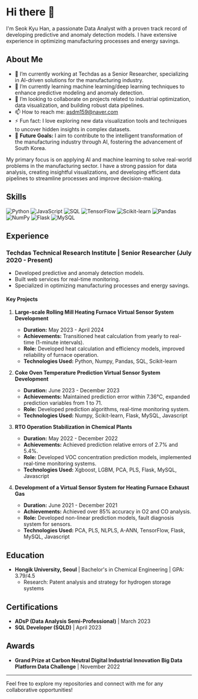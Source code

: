 # Hi there 👋

I'm Seok Kyu Han, a passionate Data Analyst with a proven track record of developing predictive and anomaly detection models. I have extensive experience in optimizing manufacturing processes and energy savings.

## About Me
- 🔭 I’m currently working at Techdas as a Senior Researcher, specializing in AI-driven solutions for the manufacturing industry.
- 🌱 I’m currently learning machine learning/deep learning techniques to enhance predictive modeling and anomaly detection.
- 👯 I’m looking to collaborate on projects related to industrial optimization, data visualization, and building robust data pipelines.
- 📫 How to reach me: asdm159@naver.com
- ⚡ Fun fact: I love exploring new data visualization tools and techniques to uncover hidden insights in complex datasets.
- 🎯 **Future Goals:** I aim to contribute to the intelligent transformation of the manufacturing industry through AI, fostering the advancement of South Korea.

My primary focus is on applying AI and machine learning to solve real-world problems in the manufacturing sector. I have a strong passion for data analysis, creating insightful visualizations, and developing efficient data pipelines to streamline processes and improve decision-making.

## Skills
![Python](https://img.shields.io/badge/Python-3776AB?style=for-the-badge&logo=Python&logoColor=white)
![JavaScript](https://img.shields.io/badge/JavaScript-F7DF1E?style=for-the-badge&logo=JavaScript&logoColor=white)
![SQL](https://img.shields.io/badge/SQL-4479A1?style=for-the-badge&logo=MySQL&logoColor=white)
![TensorFlow](https://img.shields.io/badge/TensorFlow-FF6F00?style=for-the-badge&logo=TensorFlow&logoColor=white)
![Scikit-learn](https://img.shields.io/badge/Scikit--learn-F7931E?style=for-the-badge&logo=scikit-learn&logoColor=white)
![Pandas](https://img.shields.io/badge/Pandas-150458?style=for-the-badge&logo=Pandas&logoColor=white)
![NumPy](https://img.shields.io/badge/NumPy-013243?style=for-the-badge&logo=NumPy&logoColor=white)
![Flask](https://img.shields.io/badge/Flask-000000?style=for-the-badge&logo=Flask&logoColor=white)
![MySQL](https://img.shields.io/badge/MySQL-4479A1?style=for-the-badge&logo=MySQL&logoColor=white)

## Experience
### Techdas Technical Research Institute | Senior Researcher (July 2020 - Present)
- Developed predictive and anomaly detection models.
- Built web services for real-time monitoring.
- Specialized in optimizing manufacturing processes and energy savings.

#### Key Projects
1. **Large-scale Rolling Mill Heating Furnace Virtual Sensor System Development**
   - **Duration:** May 2023 - April 2024
   - **Achievements:** Transitioned heat calculation from yearly to real-time (1-minute intervals).
   - **Role:** Developed heat calculation and efficiency models, improved reliability of furnace operation.
   - **Technologies Used:** Python, Numpy, Pandas, SQL, Scikit-learn

2. **Coke Oven Temperature Prediction Virtual Sensor System Development**
   - **Duration:** June 2023 - December 2023
   - **Achievements:** Maintained prediction error within 7.36°C, expanded prediction variables from 1 to 71.
   - **Role:** Developed prediction algorithms, real-time monitoring system.
   - **Technologies Used:** Numpy, Scikit-learn, Flask, MySQL, Javascript

3. **RTO Operation Stabilization in Chemical Plants**
   - **Duration:** May 2022 - December 2022
   - **Achievements:** Achieved prediction relative errors of 2.7% and 5.4%.
   - **Role:** Developed VOC concentration prediction models, implemented real-time monitoring systems.
   - **Technologies Used:** Xgboost, LGBM, PCA, PLS, Flask, MySQL, Javascript

4. **Development of a Virtual Sensor System for Heating Furnace Exhaust Gas**
   - **Duration:** June 2021 - December 2021
   - **Achievements:** Achieved over 85% accuracy in O2 and CO analysis.
   - **Role:** Developed non-linear prediction models, fault diagnosis system for sensors.
   - **Technologies Used:** PCA, PLS, NLPLS, A-ANN, TensorFlow, Flask, MySQL, Javascript

## Education
- **Hongik University, Seoul** | Bachelor's in Chemical Engineering | GPA: 3.79/4.5
  - Research: Patent analysis and strategy for hydrogen storage systems

## Certifications
- **ADsP (Data Analysis Semi-Professional)** | March 2023
- **SQL Developer (SQLD)** | April 2023

## Awards
- **Grand Prize at Carbon Neutral Digital Industrial Innovation Big Data Platform Data Challenge** | November 2022

---

Feel free to explore my repositories and connect with me for any collaborative opportunities!
